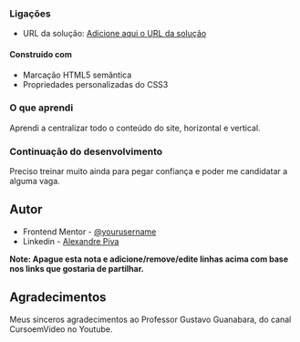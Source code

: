 ### Ligações

- URL da solução: [Adicione aqui o URL da solução](https://alexpiva.github.io/qr-code-component-main/)

#### Construído com

- Marcação HTML5 semântica
- Propriedades personalizadas do CSS3

### O que aprendi

Aprendi a centralizar todo o conteúdo do site, horizontal e vertical.

### Continuação do desenvolvimento

Preciso treinar muito ainda para pegar confiança e poder me candidatar a alguma vaga.

## Autor

- Frontend Mentor - [@yourusername](https://www.frontendmentor.io/profile/yourusername)
- Linkedin - [Alexandre Piva](linkedin.com/in/alexandre-piva-579076126)

**Note: Apague esta nota e adicione/remove/edite linhas acima com base nos links que gostaria de partilhar.**

## Agradecimentos

Meus sinceros agradecimentos ao Professor Gustavo Guanabara, do canal CursoemVideo no Youtube.

